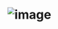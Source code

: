 # <p align="center"> ![image](https://github.com/ChrstphrChevalier/42Lausanne/assets/146819291/710c6a53-0b83-40a8-9e97-bf9c59bd1c11) </p>
